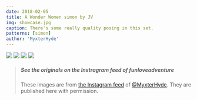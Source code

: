 ```yaml
---
date: 2018-02-05
title: A Wonder Women simon by JV
img: showcase.jpg
caption: There's some really quality posing in this set.
patterns: [simon]
author: 'MyxterHyde'
---
```

![](/img/showcase/wonder-woman-simon/view2.jpg)
![](/img/showcase/wonder-woman-simon/view3.jpg)
![](/img/showcase/wonder-woman-simon/view4.jpg)
![](/img/showcase/wonder-woman-simon/view5.jpg)

> ##### See the originals on the Instragram feed of funloveadventure
>
> These images are from 
> [the Instagram feed](https://www.instagram.com/myxterhyde/)
> of [@MyxterHyde](/users/MyxterHyde).
> They are published here with permission.
